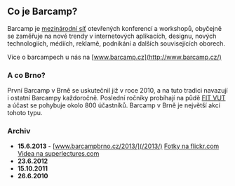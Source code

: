 Co je Barcamp?
--------------
Barcamp je [mezinárodní síť](http://barcamp.org) otevřených konferencí a workshopů, obyčejně se zaměřuje na nové trendy v internetových aplikacích, designu, nových technologiích, médiích, reklamě, podnikání a dalších souvisejících oborech.

Více o barcampech u nás na [www.barcamp.cz](http://www.barcamp.cz/)

### A co Brno?

První Barcamp v Brně se uskutečnil již v roce 2010, a na tuto tradici navazují i ostatní Barcampy každoročně. Poslední ročníky probíhají na půdě [FIT VUT](http://www.fit.vutbr.cz/) a účast se pohybuje okolo 800 účastníků. Barcamp v Brně je největší akcí tohoto typu.

### Archiv

 - **15.6.2013** - [www.barcampbrno.cz/2013/](/2013/) [Fotky na flickr.com](https://www.flickr.com/photos/97646969@N07/sets/72157634248667014/page3/) [Videa na superlectures.com](http://www.superlectures.com/barcampbrno2013/)
 - **23.6.2012**
 - **15.10.2011**
 - **26.6.2010**